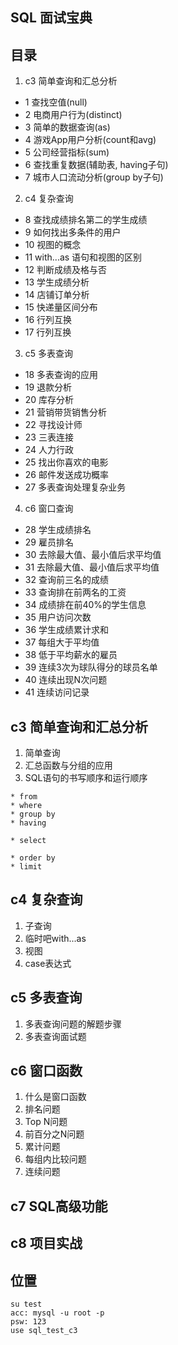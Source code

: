 ## SQL 面试宝典

## 目录
1. c3 简单查询和汇总分析
* 1 查找空值(null)
* 2 电商用户行为(distinct)
* 3 简单的数据查询(as)
* 4 游戏App用户分析(count和avg)
* 5 公司经营指标(sum)
* 6 查找重复数据(辅助表, having子句)
* 7 城市人口流动分析(group by子句)

2. c4 复杂查询
* 8 查找成绩排名第二的学生成绩
* 9 如何找出多条件的用户
* 10 视图的概念
* 11 with...as 语句和视图的区别
* 12 判断成绩及格与否
* 13 学生成绩分析
* 14 店铺订单分析
* 15 快递量区间分布
* 16 行列互换
* 17 行列互换

3. c5 多表查询
* 18 多表查询的应用
* 19 退款分析
* 20 库存分析
* 21 营销带货销售分析
* 22 寻找设计师
* 23 三表连接
* 24 人力行政
* 25 找出你喜欢的电影
* 26 邮件发送成功概率
* 27 多表查询处理复杂业务

4. c6 窗口查询
* 28 学生成绩排名
* 29 雇员排名
* 30 去除最大值、最小值后求平均值
* 31 去除最大值、最小值后求平均值
* 32 查询前三名的成绩
* 33 查询排在前两名的工资
* 34 成绩排在前40%的学生信息
* 35 用户访问次数
* 36 学生成绩累计求和
* 37 每组大于平均值
* 38 低于平均薪水的雇员
* 39 连续3次为球队得分的球员名单
* 40 连续出现N次问题
* 41 连续访问记录

## c3 简单查询和汇总分析
1. 简单查询
2. 汇总函数与分组的应用
3. SQL语句的书写顺序和运行顺序
```
* from
* where
* group by
* having

* select

* order by
* limit
```

## c4 复杂查询
1. 子查询
2. 临时吧with...as
3. 视图
4. case表达式

## c5 多表查询
1. 多表查询问题的解题步骤
2. 多表查询面试题

## c6 窗口函数
1. 什么是窗口函数
2. 排名问题
3. Top N问题
4. 前百分之N问题
5. 累计问题
6. 每组内比较问题
7. 连续问题

## c7 SQL高级功能
## c8 项目实战

## 位置
```
su test
acc: mysql -u root -p
psw: 123
use sql_test_c3
```
